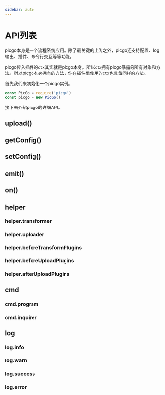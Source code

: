 ```yaml
---
sidebar: auto
---
```


# API列表

picgo本身是一个流程系统应用。除了最关键的上传之外，picgo还支持配置、log输出、插件、命令行交互等等功能。

picgo传入插件的`ctx`其实就是picgo本身。所以`ctx`拥有picgo暴露的所有对象和方法。所以picgo本身拥有的方法，你在插件里使用的`ctx`也具备同样的方法。

首先我们来初始化一个picgo实例。

```js
const PicGo = require('picgo')
const picgo = new PicGo()
```

接下去介绍picgo的详细API。

## upload()

## getConfig()

## setConfig()

## emit()

## on()

## helper

### helper.transformer

### helper.uploader

### helper.beforeTransformPlugins

### helper.beforeUploadPlugins

### helper.afterUploadPlugins

## cmd

### cmd.program

### cmd.inquirer

## log

### log.info

### log.warn

### log.success

### log.error
